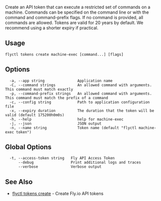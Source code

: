Create an API token that can execute a restricted set of commands on a machine. Commands can be specified on the command line or with the command and command-prefix flags. If no command is provided, all commands are allowed. Tokens are valid for 20 years by default. We recommend using a shorter expiry if practical.

## Usage
~~~
flyctl tokens create machine-exec [command...] [flags]
~~~

## Options

~~~
  -a, --app string               Application name
  -C, --command strings          An allowed command with arguments. This command must match exactly
  -p, --command-prefix strings   An allowed command with arguments. This command must match the prefix of a command
  -c, --config string            Path to application configuration file
  -x, --expiry duration          The duration that the token will be valid (default 175200h0m0s)
  -h, --help                     help for machine-exec
  -j, --json                     JSON output
  -n, --name string              Token name (default "flyctl machine-exec token")
~~~

## Global Options

~~~
  -t, --access-token string   Fly API Access Token
      --debug                 Print additional logs and traces
      --verbose               Verbose output
~~~

## See Also

* [flyctl tokens create](/docs/flyctl/tokens-create/)	 - Create Fly.io API tokens

